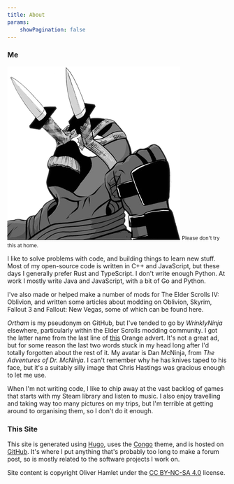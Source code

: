 ```yaml
---
title: About
params:
    showPagination: false
---
```


### Me

<img class="portrait" alt="my avatar" src="images/me.png">
<small class="portrait">Please don't try this at home.</small>

I like to solve problems with code, and building things to learn new stuff. Most
of my open-source code is written in C++ and JavaScript, but these days I
generally prefer Rust and TypeScript. I don't write enough Python. At work I
mostly write Java and JavaScript, with a bit of Go and Python.

I've also made or helped make a number of mods for The Elder Scrolls IV:
Oblivion, and written some articles about modding on Oblivion, Skyrim, Fallout 3
and Fallout: New Vegas, some of which can be found here.

*Ortham* is my pseudonym on GitHub, but I've tended to go by *WrinklyNinja*
elsewhere, particularly within the Elder Scrolls modding community. I got the
latter name from the last line of
[this](https://www.youtube.com/watch?v=V2jDTufS5WY) Orange advert. It's not a
great ad, but for some reason the last two words stuck in my head long after I'd
totally forgotten about the rest of it. My avatar is Dan McNinja, from *The
Adventures of Dr. McNinja*. I can't remember why he has
knives taped to his face, but it's a suitably silly image that Chris Hastings
was gracious enough to let me use.

When I'm not writing code, I like to chip away at the vast backlog of games that
starts with my Steam library and listen to music. I also enjoy travelling and
taking way too many pictures on my trips, but I'm terrible at getting around to
organising them, so I don't do it enough.

### This Site

This site is generated using [Hugo](https://gohugo.io/), uses the
[Congo](https://github.com/jpanther/congo) theme, and is
hosted on [GitHub](https://github.com/Ortham/Ortham.github.io). It's
where I put anything that's probably too long to make a forum post, so is mostly
related to the software projects I work on.

Site content is copyright Oliver Hamlet under the [CC BY-NC-SA 4.0](https://creativecommons.org/licenses/by-nc-sa/4.0/) license.
